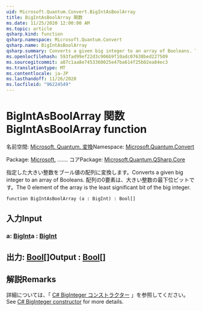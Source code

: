 ```yaml
---
uid: Microsoft.Quantum.Convert.BigIntAsBoolArray
title: BigIntAsBoolArray 関数
ms.date: 11/25/2020 12:00:00 AM
ms.topic: article
qsharp.kind: function
qsharp.namespace: Microsoft.Quantum.Convert
qsharp.name: BigIntAsBoolArray
qsharp.summary: Converts a given big integer to an array of Booleans. The 0 element of the array is the least significant bit of the big integer.
ms.openlocfilehash: 593fad99ef22d3c906b9f10adc07638bed227509
ms.sourcegitcommit: a87c1aa8e7453360025e47ba614f25b02ea84ec3
ms.translationtype: MT
ms.contentlocale: ja-JP
ms.lasthandoff: 11/26/2020
ms.locfileid: "96224549"
---
```

# <a name="bigintasboolarray-function"></a><span data-ttu-id="bc474-102">BigIntAsBoolArray 関数</span><span class="sxs-lookup"><span data-stu-id="bc474-102">BigIntAsBoolArray function</span></span>

<span data-ttu-id="bc474-103">名前空間: [Microsoft. Quantum. 変換](xref:Microsoft.Quantum.Convert)</span><span class="sxs-lookup"><span data-stu-id="bc474-103">Namespace: [Microsoft.Quantum.Convert](xref:Microsoft.Quantum.Convert)</span></span>

<span data-ttu-id="bc474-104">Package: [Microsoft.](https://nuget.org/packages/Microsoft.Quantum.QSharp.Core) ....... コア</span><span class="sxs-lookup"><span data-stu-id="bc474-104">Package: [Microsoft.Quantum.QSharp.Core](https://nuget.org/packages/Microsoft.Quantum.QSharp.Core)</span></span>


<span data-ttu-id="bc474-105">指定した大きい整数をブール値の配列に変換します。</span><span class="sxs-lookup"><span data-stu-id="bc474-105">Converts a given big integer to an array of Booleans.</span></span>
<span data-ttu-id="bc474-106">配列の0要素は、大きい整数の最下位ビットです。</span><span class="sxs-lookup"><span data-stu-id="bc474-106">The 0 element of the array is the least significant bit of the big integer.</span></span>

```qsharp
function BigIntAsBoolArray (a : BigInt) : Bool[]
```


## <a name="input"></a><span data-ttu-id="bc474-107">入力</span><span class="sxs-lookup"><span data-stu-id="bc474-107">Input</span></span>

### <a name="a--bigint"></a><span data-ttu-id="bc474-108">a: [BigInt](xref:microsoft.quantum.lang-ref.bigint)</span><span class="sxs-lookup"><span data-stu-id="bc474-108">a : [BigInt](xref:microsoft.quantum.lang-ref.bigint)</span></span>





## <a name="output--bool"></a><span data-ttu-id="bc474-109">出力: [Bool](xref:microsoft.quantum.lang-ref.bool)[]</span><span class="sxs-lookup"><span data-stu-id="bc474-109">Output : [Bool](xref:microsoft.quantum.lang-ref.bool)[]</span></span>



## <a name="remarks"></a><span data-ttu-id="bc474-110">解説</span><span class="sxs-lookup"><span data-stu-id="bc474-110">Remarks</span></span>

<span data-ttu-id="bc474-111">詳細については、「 [C# BigInteger コンストラクター](https://docs.microsoft.com/dotnet/api/system.numerics.biginteger.-ctor?view=netframework-4.7.2#System_Numerics_BigInteger__ctor_System_Int64_) 」を参照してください。</span><span class="sxs-lookup"><span data-stu-id="bc474-111">See [C# BigInteger constructor](https://docs.microsoft.com/dotnet/api/system.numerics.biginteger.-ctor?view=netframework-4.7.2#System_Numerics_BigInteger__ctor_System_Int64_) for more details.</span></span>